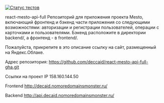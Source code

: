 [![Статус тестов](../../actions/workflows/tests.yml/badge.svg)](../../actions/workflows/tests.yml)

react-mesto-api-full
Репозиторий для приложения проекта Mesto, включающий фронтенд и бэкенд части приложения со следующими возможностями: авторизации и регистрации пользователей, операции с карточками и пользователями. Бэкенд расположите в директории backend/, а фронтенд - в frontend/.

Пожалуйста, прикрепите в это описание ссылку на сайт, размещенный на Яндекс.Облаке.

Адрес репозитория: https://github.com/deccaid/react-mesto-api-full-gha.git

Ссылки на проект
IP 158.160.144.50

Frontend http://decaid.nomoredomainsmonster.ru/

Backend http://api.decaid.nomoredomainsmonster.ru/
